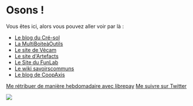 # Osons !

Vous êtes ici, alors vous pouvez aller voir par là : 
 - [Le blog du Cré-sol](http://blog.cresol.fr/)
 - [La MultiBoiteàOutils](http://www.multibao.org/RomainLalande/Cre-sol/)
 - [Le site de Vécam](http://vecam.org/)
 - [Le site d'Artefacts](http://artefacts.coop/)
 - [Le Site du FunLab](http://funlab.fr/)
 - [Le wiki savoirscommuns](http://savoirscommuns.comptoir.net/)
 - [Le blog de CoopAxis](http://blog.coopaxis.fr/)

 
[Me rétribuer de manière hebdomadaire avec librepay](https://liberapay.com/romainlalande/)
[Me suivre sur Twitter](https://twitter.com/romain_lalande)

![](http://osons.cc/nuage.png)


